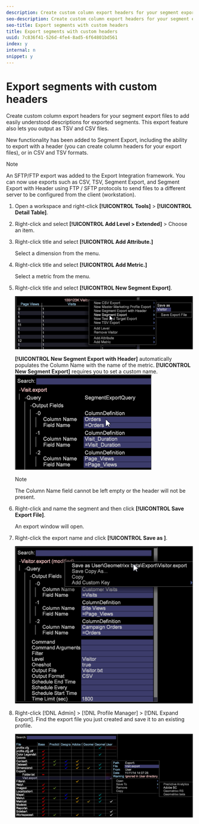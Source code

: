 ```yaml
---
description: Create custom column export headers for your segment export files to add easily understood descriptions for exported segments. This export feature also lets you output as TSV and CSV files.
seo-description: Create custom column export headers for your segment export files to add easily understood descriptions for exported segments. This export feature also lets you output as TSV and CSV files.
seo-title: Export segments with custom headers
title: Export segments with custom headers
uuid: 7c836f41-526d-4fe4-8ad5-6f64801bd561
index: y
internal: n
snippet: y
---
```


# Export segments with custom headers

Create custom column export headers for your segment export files to add easily understood descriptions for exported segments. This export feature also lets you output as TSV and CSV files.

New functionality has been added to Segment Export, including the ability to export with a header (you can create column headers for your export files), or in CSV and TSV formats.

<a id="section_CFFFF55855F8467EA468B71393AB7676"></a>

>[!NOTE]
>
>An SFTP/FTP export was added to the Export Integration framework. You can now use exports such as CSV, TSV, Segment Export, and Segment Export with Header using FTP / SFTP protocols to send files to a different server to be configured from the client (workstation).

1. Open a workspace and right-click **[!UICONTROL Tools]** > **[!UICONTROL Detail Table]**. 
1. Right-click and select **[!UICONTROL Add Level > Extended]** > Choose an item. 
1. Right-click title and select **[!UICONTROL Add Attribute.]**

   Select a dimension from the menu. 

1. Right-click title and select **[!UICONTROL Add Metric.]**

   Select a metric from the menu. 

1. Right-click title and select **[!UICONTROL New Segment Export]**.

   ![](assets/segment_export_headers.png)

   **[!UICONTROL New Segment Export with Header]** automatically populates the Column Name with the name of the metric. **[!UICONTROL New Segment Export]** requires you to set a custom name. ![](assets/segment_export_with_headers.png)

   >[!NOTE]
   >
   >The Column Name field cannot be left empty or the header will not be present.

1. Right-click and name the segment and then click **[!UICONTROL Save Export File]**.

   An export window will open. 

1. Right-click the export name and click **[!UICONTROL Save as <export filename>]**.

   ![](assets/segment_export_headers_7.png)

1. Right-click [!DNL Admin] > [!DNL Profile Manager] > [!DNL Expand Export]. Find the export file you just created and save it to an existing profile.

   ![](assets/segment_export_headers_8.png)

